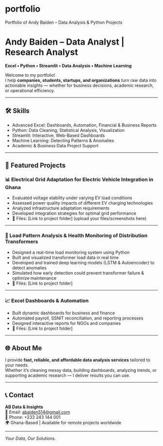 # portfolio
Portfolio of Andy Baiden – Data Analysis &amp; Python Projects
# Andy Baiden – Data Analyst | Research Analyst

**Excel • Python • Streamlit • Data Analysis • Machine Learning**

Welcome to my portfolio!  
I help **companies, students, startups, and organizations** turn raw data into actionable insights — whether for business decisions, academic research, or operational efficiency.  

---

## 🛠️ Skills
- Advanced Excel: Dashboards, Automation, Financial & Business Reports
- Python: Data Cleaning, Statistical Analysis, Visualization
- Streamlit: Interactive, Web-Based Dashboards
- Machine Learning: Detecting Patterns & Anomalies
- Academic & Business Data Project Support

---

## 📂 Featured Projects

### 📊 Electrical Grid Adaptation for Electric Vehicle Integration in Ghana
- Evaluated voltage stability under varying EV load conditions
- Assessed power quality impacts of different EV charging technologies
- Analyzed infrastructure adaptation requirements
- Developed integration strategies for optimal grid performance
- 📄 Files: [Link to project folder] (upload your files/screenshots here)

---

### 🔌 Load Pattern Analysis & Health Monitoring of Distribution Transformers
- Designed a real-time load monitoring system using Python
- Built and visualized transformer load data in real time
- Developed and trained deep learning models (LSTM & Autoencoder) to detect anomalies
- Simulated how early detection could prevent transformer failure & optimize maintenance
- 📄 Files: [Link to project folder]

---

### 📈 Excel Dashboards & Automation
- Built dynamic dashboards for business and finance
- Automated payroll, SSNIT reconciliation, and reporting processes
- Designed interactive reports for NGOs and companies
- 📄 Files: [Link to project folder]

---

## 🌐 About Me
I provide **fast, reliable, and affordable data analysis services** tailored to your needs.  
Whether it’s cleaning messy data, building dashboards, analyzing trends, or supporting academic research — I deliver results you can use.

---

## 📞 Contact
**AB Data & Insights**  
📧 Email: abaiden514@gmail.com  
📱 Phone: +233 243 144 001  
🌍 Ghana-Based | Available for remote projects worldwide

---



*Your Data, Our Solutions.*
